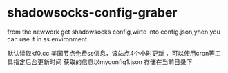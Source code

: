 # shadowsocks-config-graber
from the newwork get shadowsocks config,wirte into config.json,yhen you can use it in ss environment.

默认读取kf0.cc 美国节点免费ss信息，该站点4个小时更新
，可以使用cron等工具指定后台更新时间
获取的信息以myconfig1.json 存储在当前目录下
